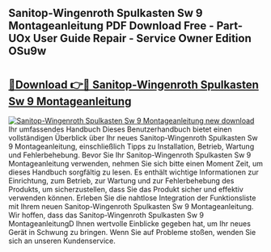 ## Sanitop-Wingenroth Spulkasten Sw 9 Montageanleitung PDF Download Free - Part-UOx User Guide Repair - Service Owner Edition OSu9w

# <h2><a href="http://df6czgs.blite.top/?on=Sanitop-Wingenroth+Spulkasten+Sw+9+Montageanleitung">🔗Download 👉🔴 Sanitop-Wingenroth Spulkasten Sw 9 Montageanleitung</a></h2>

[![Sanitop-Wingenroth Spulkasten Sw 9 Montageanleitung new download](https://i.imgur.com/lujVjoI.png)](http://df6czgs.blite.top/?on=Sanitop-Wingenroth+Spulkasten+Sw+9+Montageanleitung)
Ihr umfassendes Handbuch Dieses Benutzerhandbuch bietet einen vollständigen Überblick über Ihr neues Sanitop-Wingenroth Spulkasten Sw 9 Montageanleitung, einschließlich Tipps zu Installation, Betrieb, Wartung und Fehlerbehebung. Bevor Sie Ihr Sanitop-Wingenroth Spulkasten Sw 9 Montageanleitung verwenden, nehmen Sie sich bitte einen Moment Zeit, um dieses Handbuch sorgfältig zu lesen. Es enthält wichtige Informationen zur Einrichtung, zum Betrieb, zur Wartung und zur Fehlerbehebung des Produkts, um sicherzustellen, dass Sie das Produkt sicher und effektiv verwenden können. Erleben Sie die nahtlose Integration der Funktionsliste mit Ihrem neuen Sanitop-Wingenroth Spulkasten Sw 9 Montageanleitung. Wir hoffen, dass das Sanitop-Wingenroth Spulkasten Sw 9 MontageanleitungD Ihnen wertvolle Einblicke gegeben hat, um Ihr neues Gerät in Schwung zu bringen. Wenn Sie auf Probleme stoßen, wenden Sie sich an unseren Kundenservice.
